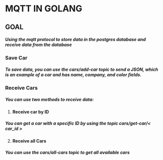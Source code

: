 # MQTT IN GOLANG

## GOAL

#####   Using the mqtt protocol to store data in the postgres database and receive data from the database

### Save Car

#####   To save data, you can use the   *cars/add-car*   topic to send a JSON, which is an example of a car and has name, company, and color fields.

### Receive Cars

#####   You can use two methods to receive data:

1. #### Receive car by ID
  ##### You can get a car with a specific ID by using the topic *cars/get-car/< car_id >*

2. #### Receive all Cars
  #####   You can use the *cars/all-cars* topic to get all available cars
